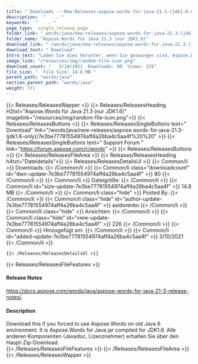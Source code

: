 ```yaml
---
title: " Downloads ---New-Releases-aspose.words-for-java-21.3-(jdk1.6-only) . "
description:  "    . " 
keywords:  "    . " 
page_type:  single_release_page
folder_link: " words/java/new-releases/aspose.words-for-java-21.3-(jdk1.6-only)/"
folder_name: "Aspose.Words für Java 21.3 (nur JDK1.6)"
download_link: " /words/java/new-releases/aspose.words-for-java-21.3-(jdk1.6-only)/7e3be77781554974aff4a26ba4c5aa4f"
download_text: " Download"
Intro_text: "Laden Sie dies herunter, wenn Sie gezwungen sind, Aspose.Words in einer alten Java 6-Umgebung zu verwenden. Es ist..."
image_link: "/resources/img/random-file-icon.png"
download_count: "   3/10/2021  Downloads: 80  Views: 225"
file_size: "  File Size: 14.8 MB "
parent_path: "words/java"
section_parent_path: "words/java"
weight: 371
---
```


{{< Releases/ReleasesWapper >}}
  {{< Releases/ReleasesHeading H2txt="Aspose.Words für Java 21.3 (nur JDK1.6)" imagelink="/resources/img/random-file-icon.png">}}
  {{< Releases/ReleasesButtons >}}
    {{< Releases/ReleasesSingleButtons text=" Download" link="/words/java/new-releases/aspose.words-for-java-21.3-(jdk1.6-only)/7e3be77781554974aff4a26ba4c5aa4f%20%20" >}}
    {{< Releases/ReleasesSingleButtons text=" Support Forum " link="https://forum.aspose.com/c/words" >}}
  {{< Releases/ReleasesButtons >}}
  {{< Releases/ReleasesFileArea >}}
    {{< Releases/ReleasesHeading h4txt="Dateidetails">}}
    {{< Releases/ReleasesDetailsUl >}}
            {{< Common/li >}} Downloads: {{< /Common/li >}}
      {{< Common/li class="downloadcount" id="dwn-update-7e3be77781554974aff4a26ba4c5aa4f" >}} 80 {{< /Common/li >}}
      {{< Common/li >}} Dateigröße: {{< /Common/li >}}
      {{< Common/li id="size-update-7e3be77781554974aff4a26ba4c5aa4f" >}} 14.8 MB {{< /Common/li >}} 
      {{< Common/li  class="hide" >}} Posted By: {{< /Common/li >}} 
      {{< Common/li class="hide" id="author-update-7e3be77781554974aff4a26ba4c5aa4f" >}} asidorenko {{< /Common/li >}}
      {{< Common/li class="hide" >}} Ansichten: {{< /Common/li >}}
      {{< Common/li class="hide" id="view-update-7e3be77781554974aff4a26ba4c5aa4f" >}} 226 {{< /Common/li >}}
      {{< Common/li >}} Hinzugefügt am: {{< /Common/li >}}
      {{< Common/li id="added-update-7e3be77781554974aff4a26ba4c5aa4f" >}} 3/10/2021 {{< /Common/li >}} 

    {{< /Releases/ReleasesDetailsUl >}}

  {{< Releases/ReleasesFileFeatures >}}
      <h4>Release Notes</h4><div><a href="https://docs.aspose.com/words/java/aspose-words-for-java-21-3-release-notes/">https://docs.aspose.com/words/java/aspose-words-for-java-21-3-release-notes/</a></div><h4>Description</h4><div class="HTMLDescription">Download this if you forced to use Aspose.Words on old Java 6 environment. It is Aspose.Words for Java jar compiled for JDK1.6. Alle anderen Komponenten (Javadoc, Lizenznehmer) erhalten Sie über den Haupt-Zip-Download.</div>
  {{< /Releases/ReleasesFileFeatures >}}
 {{< /Releases/ReleasesFileArea >}}
{{< /Releases/ReleasesWapper >}}



